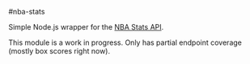#nba-stats

Simple Node.js wrapper for the [NBA Stats API](http://stats.nba.com/).

This module is a work in progress. Only has partial endpoint coverage (mostly box scores right now).